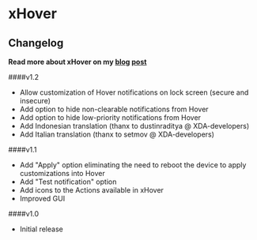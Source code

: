 xHover
================

Changelog
----

**Read more about xHover on my [blog](http://blog.shubhangrathore.com/) [post](http://blog.shubhangrathore.com/xhover/)**


####v1.2
- Allow customization of Hover notifications on lock screen (secure and insecure)
- Add option to hide non-clearable notifications from Hover
- Add option to hide low-priority notifications from Hover
- Add Indonesian translation (thanx to dustinraditya @ XDA-developers)
- Add Italian translation (thanx to setmov @ XDA-developers)



####v1.1

- Add "Apply" option eliminating the need to reboot the device to apply customizations into Hover
- Add "Test notification" option
- Add icons to the Actions available in xHover
- Improved GUI


####v1.0

- Initial release
